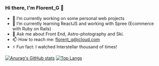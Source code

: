 ### Hi there, I'm Florent_G 👋

- 🔭 I’m currently working on some personal web projects
- 🌱 I’m currently learning ReactJS and working with Spree (Ecommerce with Ruby on Rails)
- 💬 Ask me about Front End, Astro-photography and Ski.
- 📫 How to reach me: florent_g@icloud.com
- ⚡ Fun fact: I watched Interstellar thousand of times!

[![Anurag's GitHub stats](https://github-readme-stats.vercel.app/api?username=florentgl&layout=compact)](https://github.com/anuraghazra/github-readme-stats)
[![Top Langs](https://github-readme-stats.vercel.app/api/top-langs/?username=florentgl&layout=compact)](https://github.com/anuraghazra/github-readme-stats)
